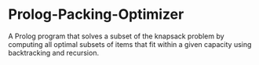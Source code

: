 # Prolog-Packing-Optimizer
A Prolog program that solves a subset of the knapsack problem by computing all optimal subsets of items that fit within a given capacity using backtracking and recursion.
